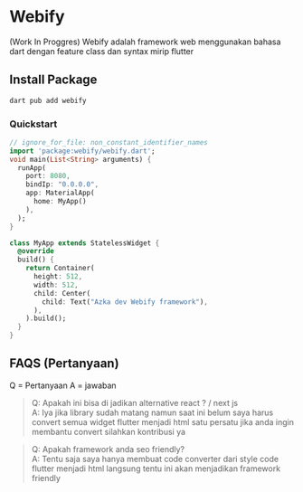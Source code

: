 # Webify

(Work In Proggres) Webify adalah framework web menggunakan bahasa dart dengan feature class dan syntax mirip flutter

## Install Package

```bash
dart pub add webify
```

### Quickstart

```dart
// ignore_for_file: non_constant_identifier_names
import 'package:webify/webify.dart';
void main(List<String> arguments) {
  runApp(
    port: 8080,
    bindIp: "0.0.0.0",
    app: MaterialApp(
      home: MyApp()
    ),
  );
}

class MyApp extends StatelessWidget {
  @override
  build() {
    return Container(
      height: 512,
      width: 512,
      child: Center(
        child: Text("Azka dev Webify framework"),
      ),
    ).build();
  }
}
```

## FAQS (Pertanyaan)
Q = Pertanyaan
A = jawaban

> Q: Apakah ini bisa di jadikan alternative react ? / next js<br> A: Iya jika library sudah matang namun saat ini belum saya harus convert semua widget flutter menjadi html satu persatu jika anda ingin membantu convert silahkan kontribusi ya <br>

> Q: Apakah framework anda seo friendly?<br> A: Tentu saja saya hanya membuat code converter dari style code flutter menjadi html langsung tentu ini akan menjadikan framework friendly<br>